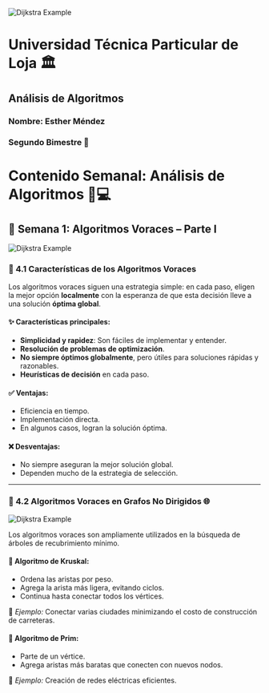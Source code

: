 ![Dijkstra Example](https://citec.com.ec/wp-content/uploads/2024/08/utpl-1024x412.png)
# Universidad Técnica Particular de Loja 🏛️
## Análisis de Algoritmos  
### Nombre: Esther Méndez  
### Segundo Bimestre 📘  

# Contenido Semanal: Análisis de Algoritmos 🧠💻  

## 📅 Semana 1: Algoritmos Voraces – Parte I
![Dijkstra Example](https://madi.nekomath.com/_static/logo.png)
### 🔸 4.1 Características de los Algoritmos Voraces

Los algoritmos voraces siguen una estrategia simple: en cada paso, eligen la mejor opción **localmente** con la esperanza de que esta decisión lleve a una solución **óptima global**.

#### ✨ Características principales:
- **Simplicidad y rapidez**: Son fáciles de implementar y entender.
- **Resolución de problemas de optimización**.
- **No siempre óptimos globalmente**, pero útiles para soluciones rápidas y razonables.
- **Heurísticas de decisión** en cada paso.

#### ✅ Ventajas:
- Eficiencia en tiempo.
- Implementación directa.
- En algunos casos, logran la solución óptima.

#### ❌ Desventajas:
- No siempre aseguran la mejor solución global.
- Dependen mucho de la estrategia de selección.

---

### 🔸 4.2 Algoritmos Voraces en Grafos No Dirigidos 🌐
![Dijkstra Example](https://www.wextensible.com/temas/voraces/ejemplos/arbol-recubrimiento-minimo.png)


Los algoritmos voraces son ampliamente utilizados en la búsqueda de árboles de recubrimiento mínimo.

#### 🌲 Algoritmo de Kruskal:
- Ordena las aristas por peso.
- Agrega la arista más ligera, evitando ciclos.
- Continua hasta conectar todos los vértices.

📌 *Ejemplo:* Conectar varias ciudades minimizando el costo de construcción de carreteras.

#### 🌲 Algoritmo de Prim:
- Parte de un vértice.
- Agrega aristas más baratas que conecten con nuevos nodos.

📌 *Ejemplo:* Creación de redes eléctricas eficientes.
